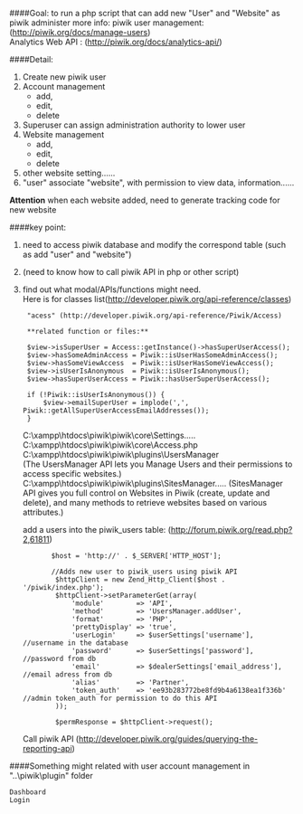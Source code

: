 
####Goal: to run a php script that can add new "User" and "Website" as piwik administer
more info:
	piwik user management: (http://piwik.org/docs/manage-users)  
	Analytics Web API :    (http://piwik.org/docs/analytics-api/)  

####Detail:
1. Create new piwik user
2. Account management
	- add,
	- edit,
	- delete
3. Superuser can assign administration authority to lower user
4. Website management
	- add,
	- edit,
	- delete
5.	other website setting......
6. "user" associate "website", with permission to view data, information......

**Attention**
when each website added, need to generate tracking code for new website


####key point:
1. need to access piwik database and modify the correspond table (such as add "user" and "website")  
2. (need to know how to call piwik API in php or other script)  
3. find out what modal/APIs/functions might need.   
Here is for classes list(http://developer.piwik.org/api-reference/classes)

		"acess" (http://developer.piwik.org/api-reference/Piwik/Access)
		
		**related function or files:**
		
        $view->isSuperUser = Access::getInstance()->hasSuperUserAccess();
        $view->hasSomeAdminAccess = Piwik::isUserHasSomeAdminAccess();
        $view->hasSomeViewAccess  = Piwik::isUserHasSomeViewAccess();
        $view->isUserIsAnonymous  = Piwik::isUserIsAnonymous();
        $view->hasSuperUserAccess = Piwik::hasUserSuperUserAccess();
		
		if (!Piwik::isUserIsAnonymous()) {
            $view->emailSuperUser = implode(',', Piwik::getAllSuperUserAccessEmailAddresses());
        }
		
		
	C:\xampp\htdocs\piwik\piwik\core\Settings\.....
	C:\xampp\htdocs\piwik\piwik\core\Access.php
	C:\xampp\htdocs\piwik\piwik\plugins\UsersManager\
	 (The UsersManager API lets you Manage Users and their permissions to access specific websites.)
	C:\xampp\htdocs\piwik\piwik\plugins\SitesManager\.....
	(SitesManager API gives you full control on Websites in Piwik (create, update and delete), and many methods to retrieve websites based on various attributes.)
	
	
	add a users into the piwik_users table: (http://forum.piwik.org/read.php?2,61811)
	``````````````````````````````````````````````````````````````````
           $host = 'http://' . $_SERVER['HTTP_HOST'];

           //Adds new user to piwik_users using piwik API
            $httpClient = new Zend_Http_Client($host . '/piwik/index.php');
            $httpClient->setParameterGet(array(
                'module'        => 'API',
                'method'        => 'UsersManager.addUser',
                'format'        => 'PHP',
                'prettyDisplay' => 'true',
                'userLogin'     => $userSettings['username'], //username in the database
                'password'      => $userSettings['password'], //password from db
                'email'         => $dealerSettings['email_address'], //email adress from db
                'alias'         => 'Partner',
                'token_auth'    => 'ee93b283772be8fd9b4a6138ea1f336b' //admin token_auth for permission to do this API
            ));

            $permResponse = $httpClient->request();	
	```````````````````````````````````````````````````````````````````
	

	Call piwik API (http://developer.piwik.org/guides/querying-the-reporting-api)  

####Something might related with user account management in "..\piwik\plugin" folder

	Dashboard 
	Login 



